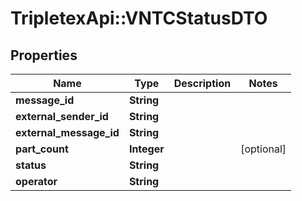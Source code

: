 # TripletexApi::VNTCStatusDTO

## Properties
Name | Type | Description | Notes
------------ | ------------- | ------------- | -------------
**message_id** | **String** |  | 
**external_sender_id** | **String** |  | 
**external_message_id** | **String** |  | 
**part_count** | **Integer** |  | [optional] 
**status** | **String** |  | 
**operator** | **String** |  | 


